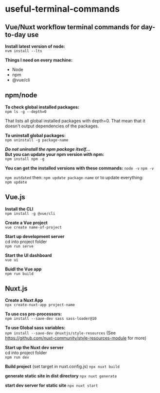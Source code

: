 # useful-terminal-commands

## Vue/Nuxt workflow terminal commands for day-to-day use

**Install latest version of node:**  
`nvm install --lts`

**Things I need on every machine:**

- Node
- npm
- @vue/cli

## npm/node

**To check global installed packages:**  
`npm ls -g --depth=0`

That lists all global installed packages with depth=0. That mean that it doesn't output dependencies of the packages.

**To uninstall global packages:**  
`npm uninstall -g package-name`

**_Do not uninstall the npm package itself..._**  
**But you can update your npm version with npm:**  
`npm install npm -g`

**You can get the installed versions with these commands:**
`node -v`
`npm -v`

`npm outdated`
then:
`npm update package-name`
or to update everything:  
`npm update`

## Vue.js

**Install the CLI**  
`npm install -g @vue/cli`

**Create a Vue project**  
`vue create name-of-project`

**Start up development server**  
cd into project folder  
`npm run serve`

**Start the UI dashboard**  
`vue ui`

**Buidl the Vue app**  
`npm run build`

## Nuxt.js

**Create a Nuxt App**  
`npx create-nuxt-app project-name`

**To use css pre-processors:**  
`npm install --save-dev sass sass-loader@10`

**To use Global sass variables:**  
`npm install --save-dev @nuxtjs/style-resources`
(See https://github.com/nuxt-community/style-resources-module for more)

**Start up the Nuxt dev server**  
cd into project folder  
`npm run dev`

**Build project**
(set target in nuxt.config.js)
`npx nuxt build`

**generate static site in dist directory**
`npx nuxt generate`

**start dev server for static site**
`npx nuxt start`
